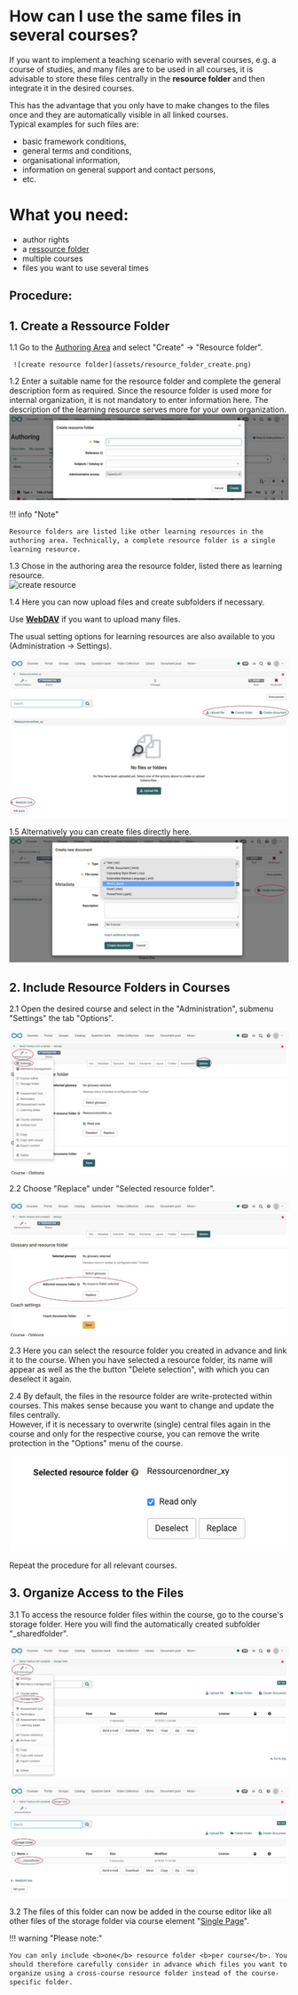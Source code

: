 # How can I use the same files in several courses?

If you want to implement a teaching scenario with several courses, e.g. a
course of studies, and many files are to be used in all courses, it is
advisable to store these files centrally in the <b>resource
folder</b> and then integrate it in the desired courses.

This has the advantage that you only have to make changes to the files once and they are
automatically visible in all linked courses.<br>Typical examples for such files are: 
* basic framework conditions,
* general terms and conditions,
* organisational information,
* information on general support and contact persons,
* etc.

# What you need:

* author rights
* a [ressource folder](../course_create/Course_Settings.md)
* multiple courses
* files you want to use several times


## Procedure:

## 1. Create a Ressource Folder  

1.1 Go to the [Authoring Area](../authoring/index.md) and select "Create" -> "Resource folder".

     ![create resource folder](assets/resource_folder_create.png)  

1.2 Enter a suitable name for the resource folder and complete the general description form as required. Since the resource folder is used more for internal organization, it is not mandatory to enter information here. The description of the learning resource serves more for your own organization.  
     ![create resource folder title](assets/resource_folder_create_title.png)  

!!! info "Note"

    Resource folders are listed like other learning resources in the authoring area. Technically, a complete resource folder is a single learning resource.

1.3 Chose in the authoring area the resource folder, listed there as learning resource.  
     ![create resource](assets/resource_folder_in_authoring_area.png)  

1.4 Here you can now upload files and create subfolders if necessary.

Use [**WebDAV**](../supported_tech/Using_WebDAV.md) if you want to upload many files.  

The usual setting options for learning resources are also available to you (Administration -> Settings).

   ![resource folder files](assets/resource_folder_files.png) 

1.5 Alternatively you can create files directly here.
    ![resource folder create file](assets/resource_folder_create_file.png) 

## 2. Include Resource Folders in Courses  

2.1 Open the desired course and select in the "Administration", submenu "Settings" the tab "Options".

![](assets/resource_folder_settings_options.png)
 
2.2 Choose "Replace" under "Selected resource folder".

![](assets/resource_folder_replace.png) 
  
2.3 Here you can select the resource folder you created in advance and link it to the course. When you have selected a resource folder, its name will appear as well as the
the button "Delete selection", with which you can deselect it again.
  
2.4 By default, the files in the resource folder are write-protected within courses. This makes sense because you want to change and update the files centrally. <br>However, if it is necessary to overwrite (single) central files
again in the course and only for the respective course, you can remove the write protection in the "Options" menu of the course.

![](assets/resource_folder_change.png)
    
Repeat the procedure for all relevant courses.

## 3. Organize Access to the Files  

3.1 To access the resource folder files within the course, go to the course's storage folder. Here you will find the automatically created subfolder "_sharedfolder".

![](assets/storage_folder_menu.png)

![](assets/storage_folder_without_menu.png)
  
3.2 The files of this folder can now be added in the course editor like all other files of the storage folder via course element "[Single Page](../course_elements/Knowledge_Transfer.md)".

!!! warning "Please note:"

    You can only include <b>one</b> resource folder <b>per course</b>. You should therefore carefully consider in advance which files you want to organize using a cross-course resource folder instead of the course-specific folder.

